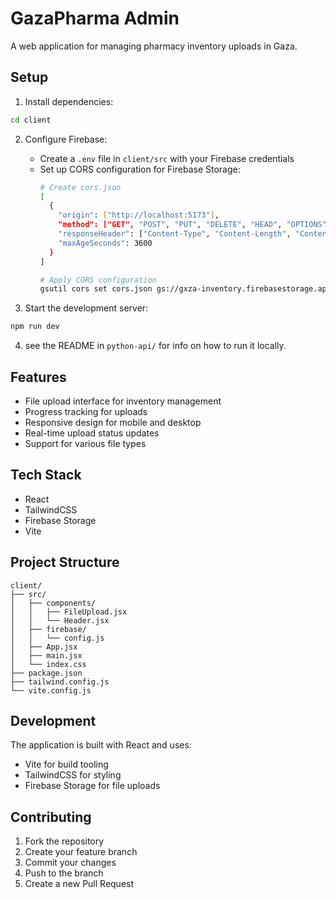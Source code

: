 # GazaPharma Admin

A web application for managing pharmacy inventory uploads in Gaza.

## Setup

1. Install dependencies:

```bash
cd client

```

2. Configure Firebase:
   - Create a `.env` file in `client/src` with your Firebase credentials
   - Set up CORS configuration for Firebase Storage:
     ```bash
     # Create cors.json
     [
       {
         "origin": ["http://localhost:5173"],
         "method": ["GET", "POST", "PUT", "DELETE", "HEAD", "OPTIONS"],
         "responseHeader": ["Content-Type", "Content-Length", "Content-Range"],
         "maxAgeSeconds": 3600
       }
     ]

     # Apply CORS configuration
     gsutil cors set cors.json gs://gxza-inventory.firebasestorage.app
     ```

3. Start the development server:

```bash
npm run dev
```

4. see the README in `python-api/` for info on how to run it locally.

## Features

- File upload interface for inventory management
- Progress tracking for uploads
- Responsive design for mobile and desktop
- Real-time upload status updates
- Support for various file types

## Tech Stack

- React
- TailwindCSS
- Firebase Storage
- Vite

## Project Structure

```
client/
├── src/
│   ├── components/
│   │   ├── FileUpload.jsx
│   │   └── Header.jsx
│   ├── firebase/
│   │   └── config.js
│   ├── App.jsx
│   ├── main.jsx
│   └── index.css
├── package.json
├── tailwind.config.js
└── vite.config.js
```

## Development

The application is built with React and uses:
- Vite for build tooling
- TailwindCSS for styling
- Firebase Storage for file uploads

## Contributing

1. Fork the repository
2. Create your feature branch
3. Commit your changes
4. Push to the branch
5. Create a new Pull Request
```
